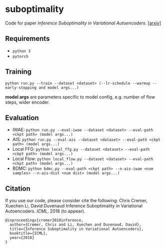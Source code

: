 # suboptimality
Code for paper
*Inference Suboptimality in Variational Autoencoders.*
[[arxiv](https://arxiv.org/abs/1801.03558)]

## Requirements
* `python 3`
* `pytorch`

## Training
`python run.py --train --dataset <dataset> (--lr-schedule --warmup --early-stopping and model args...)`

**model args** are parameters specific to model config, e.g. number of flow steps, wider encoder.

## Evaluation
* IWAE: `python run.py --eval-iwae --dataset <dataset> --eval-path <ckpt path> (model args...)`
* AIS: `python run.py --eval-ais --dataset <dataset> --eval-path <ckpt path> (model args...)`
* Local FFG: `python local_ffg.py --dataset <dataset> --eval-path <ckpt path> (model args...)`
* Local Flow: `python local_flow.py --dataset <dataset> --eval-path <ckpt path> (model args...)`
* BDMC: `python bdmc.py --eval-path <ckpt path> --n-ais-iwae <num samples> --n-ais-dist <num dist> (model args...)`

## Citation
If you use our code, please consider cite the following:
Chris Cremer, Xuechen Li, David Duvenaud
Inference Suboptimality in Variational Autoencoders.
*ICML*, 2018 (to appear).

```
@inproceedings{cremer2018inference,
  author={Cremer, Chris and Li, Xuechen and Duvenaud, David},
  title={Inference Suboptimality in Variational Autoencoders},
  booktitle={ICML},
  year={2018}
}
```
